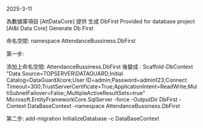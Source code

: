 ﻿

2025-3-11

為數據庫項目 [AttDataCore] 提供 生成 DbFirst 
Provided for database project [At&t Data Core] Generate Db First


命名空間: namespace AttendanceBussiness.DbFirst
 

第一步:


添加上命名空間:  AttendanceBussiness.DbFirst 後變成 :
Scaffold-DbContext "Data Source=TOPSERVER\DATAGUARD;Initial Catalog=DataGuardXcore;User ID=admin;Password=admin123;Connect Timeout=300;TrustServerCertificate=True;ApplicationIntent=ReadWrite;MultiSubnetFailover=False;;MultipleActiveResultSets=true" Microsoft.EntityFrameworkCore.SqlServer -force -OutputDir DbFirst -Context DataBaseContext -namespace AttendanceBussiness.DbFirst

第二步:
add-migration InitializeDatabase -c DataBaseContext